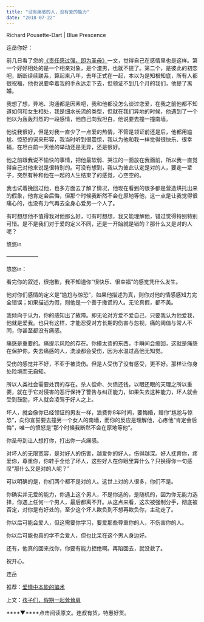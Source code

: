 ```yaml
---
title: "没有痛感的人，没有爱的能力"
date: "2018-07-22"
---
```


Richard Pousette-Dart | Blue Prescence

连岳你好：

前几日看了您的[《责任感过强，即为圣母》](http://mp.weixin.qq.com/s?__biz=MjM5NDU0Mjk2MQ==&mid=2651629372&idx=1&sn=0e9258e01999cb5bf900b2cee2b69f20&chksm=bd7e23228a09aa34c204cd99abdebe7fedf6690ca71aa53418ff6d50387bfa8274a94b0779f1&scene=21#wechat_redirect)一文，觉得自己在感情里也是这样。第一个好好相处的是一个相亲对象，是个渣男，也就不提了。第二个，是彼此的初恋吧，断断续续联系，算起来八年，去年正式在一起，本以为是知根知底，所有人都很祝福，他也说要牵着我的手永远走下去，但领证不到几个月的我们，他提了离婚。

我想了想，异地、沟通都是因素吧，我和他都没怎么谈过恋爱，在我之前他都不知道如何和女生相处，我是细水长流的类型，但就在我们异地的时候，他遇到了一个他以为轰轰烈烈的一段感情，他自己向我坦白，他说要去撞一撞南墙。

他说我很好，但是对我一直少了一点爱的热情，不管是领证前还是后，他都用尴尬、惊恐的词来形容，我当时听到很震惊，我以为他和我一样觉得很快乐、很幸福，在坦白前一天他的举动还是无异，还是很好。

他之前跟我说不愉快的事情，把他最软弱、哭泣的一面放在我面前，所以我一直觉得自己对他来说是很特别的。可没有想到，我以为彼此认定是对的人，要走一辈子，突然有种和他在一起的人生结束了的感觉，心空空的。

我也试着挽回过他，也多方面去了解了情况，他现在看到的很多都是营造烘托出来的假象，他肯定会后悔，但那个时候我断然不会在原地等他，这一点是让我觉得很痛心的，也没有力气再去全身心爱另一个人了。

有时想想他不值得我对他那么好，可有时想想，我又能理解他，错过觉得特别特别可惜。是不是我们对于爱的定义不同，还是一开始就是错的？那什么又是对的人呢？

悠悠in

——————

悠悠in：

看完你的叙述，很抱歉，我不知道你“很快乐、很幸福”的感觉凭什么发生。

他对你们感情的定义是“尴尬与惊恐”，如果他描述为真，则你对他的情感感知力完全错误；如果描述为假，则他是一个善于撒谎的人。无论真假，都不美。

我倾向于认为，你的感知出了故障。即无论对方爱不爱自己，只要我认为他爱我，他就是爱我。也只有这样，才能忍受对方长期的伤害与忽视，痛的阈值与常人不同，你甚至都没有痛感。

痛感是重要的。痛提示风险的存在。你摸太烫的东西，手瞬间会缩回，这就是痛感在保护你。失去痛感的人，洗澡都会受伤，因为水温过高他无知觉。

受伤的感觉并不好，不亚于被烫伤。但是人受伤了没有感受，更不好。那样让你身处险境而无自知。

所以人类社会需要处罚的存在。杀人偿命、欠债还钱，以眼还眼的天理之所以重要，就在于它对侵害的恶行保持了警告与纠正能力，如果失去这种能力，坏人就会受到鼓励，坏人就会凌驾于好人之上。

坏人，就会像你已经领证的男友一样，浪费你8年时间，要悔婚，赠你“尴尬与惊恐”，向你宣誓要去撞另一个女人的南墙，而你的反应是理解他，心疼他“肯定会后悔”，唯一的愤怒是“那个时候我断然不会在原地等他”。

你圣母到让人想打你，打出你一点痛感。

对坏人的无限宽容，是对好人的伤害，越爱你的好人，伤得越深。好人抚育你，疼爱你，尊重你，你转手全给了坏人，这些好人在你眼里算什么？只换得你一句感叹“那什么又是对的人呢？”

可以明确的是，你们两个都不是对的人。这世上对的人很多，你们不是。

你确实并无爱的能力，你遇上这个男人，不是你选的，是随机的，因为你无能力选择，你遇上任何一个男人，最后都离不开。从这点来看，这次被强制分手，彻底被否定，对你是有好处的，至少这个坏人欺负到不想再欺负你，主动走了。

你以后可能会爱人，但这需要你学习，要爱那些尊重你的人，不伤害你的人。

你以后可能也真的学不会爱人，但也比呆在这个男人身边好。

还有，他真的回来找你，你要有能力拒绝啊。再陷回去，就没救了。

祝开心。

连岳

推荐：[爱情中本能的骗术](http://mp.weixin.qq.com/s?__biz=MjM5NDU0Mjk2MQ==&mid=2651629342&idx=1&sn=8ec9c38c57a6b8548bc1cf366349d145&chksm=bd7e23008a09aa16240d4de2efdc65823ee3166f2d9277a0746da5f920cc2e8899892611b6e0&scene=21#wechat_redirect)

上文：[孩子们，假期一起耸耸肩](http://mp.weixin.qq.com/s?__biz=MjM5NDU0Mjk2MQ==&mid=2651629499&idx=1&sn=c69cc2275e269afb1df7c67d57f01f37&chksm=bd7e23a58a09aab3261912ce2a47ceeb8c3d6ea6169ade0a630e4928350ef3bf93a2a8b5adfa&scene=21#wechat_redirect)

****▼****点击阅读原文。连叔有货，特惠好货。
